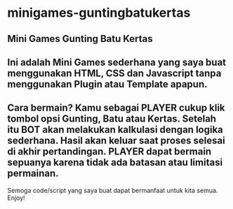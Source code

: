 # minigames-guntingbatukertas
 Mini Games Gunting Batu Kertas
 ---
 Ini adalah Mini Games sederhana yang saya buat menggunakan HTML, CSS dan Javascript tanpa menggunakan Plugin atau Template apapun.
 ---
 Cara bermain?
 Kamu sebagai PLAYER cukup klik tombol opsi Gunting, Batu atau Kertas.
 Setelah itu BOT akan melakukan kalkulasi dengan logika sederhana.
 Hasil akan keluar saat proses selesai di akhir pertandingan.
 PLAYER dapat bermain sepuanya karena tidak ada batasan atau limitasi permainan.
 ---
 Semoga code/script yang saya buat dapat bermanfaat untuk kita semua.
 Enjoy!
